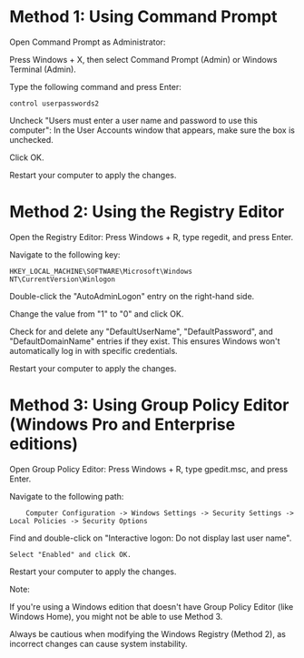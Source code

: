 # Method 1: Using Command Prompt

Open Command Prompt as Administrator:
        
Press Windows + X, then select Command Prompt (Admin) or Windows Terminal (Admin).

  Type the following command and press Enter:

    control userpasswords2

Uncheck "Users must enter a user name and password to use this computer":
In the User Accounts window that appears, make sure the box is unchecked.

Click OK.

Restart your computer to apply the changes.

# Method 2: Using the Registry Editor

  Open the Registry Editor:
        Press Windows + R, type regedit, and press Enter.

  Navigate to the following key:

    HKEY_LOCAL_MACHINE\SOFTWARE\Microsoft\Windows NT\CurrentVersion\Winlogon

  Double-click the "AutoAdminLogon" entry on the right-hand side.

  Change the value from "1" to "0" and click OK.

  Check for and delete any "DefaultUserName", "DefaultPassword", and "DefaultDomainName" entries if they exist. This ensures Windows won't automatically log in with specific credentials.

  Restart your computer to apply the changes.

# Method 3: Using Group Policy Editor (Windows Pro and Enterprise editions)

  Open Group Policy Editor:
        Press Windows + R, type gpedit.msc, and press Enter.

  Navigate to the following path:

        Computer Configuration -> Windows Settings -> Security Settings -> Local Policies -> Security Options

  Find and double-click on "Interactive logon: Do not display last user name".

    Select "Enabled" and click OK.

  Restart your computer to apply the changes.

Note:

If you're using a Windows edition that doesn't have Group Policy Editor (like Windows Home), you might not be able to use Method 3.

Always be cautious when modifying the Windows Registry (Method 2), as incorrect changes can cause system instability.
